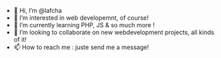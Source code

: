 - 👋 Hi, I’m @lafcha
- 👀 I’m interested in web developemnt, of course!
- 🌱 I’m currently learning PHP, JS & so much more !
- 💞️ I’m looking to collaborate on new webdevelopment projects, all kinds of it!
- 📫 How to reach me : juste send me a message!

<!---
lafcha/lafcha is a ✨ special ✨ repository because its `README.md` (this file) appears on your GitHub profile.
You can click the Preview link to take a look at your changes.
--->
